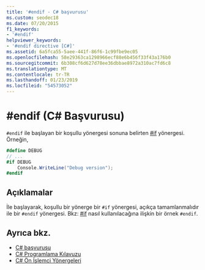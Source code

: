 ```yaml
---
title: '#endif - C# başvurusu'
ms.custom: seodec18
ms.date: 07/20/2015
f1_keywords:
- '#endif'
helpviewer_keywords:
- '#endif directive [C#]'
ms.assetid: 6a5fca55-5aee-441f-86f6-1c99fbe9ec05
ms.openlocfilehash: 58e29363ca1298966ecf88e6b456f33f43a176b0
ms.sourcegitcommit: 6b308cf6d627d78ee36dbbae8972a310ac7fd6c8
ms.translationtype: MT
ms.contentlocale: tr-TR
ms.lasthandoff: 01/23/2019
ms.locfileid: "54573052"
---
```

# <a name="endif-c-reference"></a>#endif (C# Başvurusu)
`#endif` ile başlayan bir koşullu yönergesi sonuna belirten [#if](../../../csharp/language-reference/preprocessor-directives/preprocessor-if.md) yönergesi. Örneğin,  
  
```csharp
#define DEBUG  
// ...  
#if DEBUG  
    Console.WriteLine("Debug version");  
#endif  
```  
  
## <a name="remarks"></a>Açıklamalar  
 İle başlayarak, koşullu bir yönerge bir `#if` yönergesi, açıkça tamamlanmalıdır ile bir `#endif` yönergesi. Bkz: [#if](../../../csharp/language-reference/preprocessor-directives/preprocessor-if.md) nasıl kullanılacağına ilişkin bir örnek `#endif`.  
  
## <a name="see-also"></a>Ayrıca bkz.

- [C# başvurusu](../../../csharp/language-reference/index.md)
- [C# Programlama Kılavuzu](../../../csharp/programming-guide/index.md)
- [C# Ön İşlemci Yönergeleri](../../../csharp/language-reference/preprocessor-directives/index.md)
